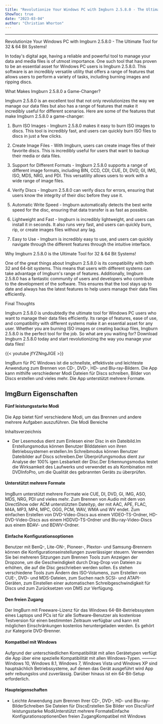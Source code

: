 ```yaml
---
title: "Revolutionize Your Windows PC with Imgburn 2.5.8.0 - The Ultimate Tool for 32 & 64 Bit Systems!"
ShowToc: true 
date: "2023-03-04"
author: "Christian Whorton"
---
```

*****
Revolutionize Your Windows PC with Imgburn 2.5.8.0 - The Ultimate Tool for 32 & 64 Bit Systems!

In today's digital age, having a reliable and powerful tool to manage your data and media files is of utmost importance. One such tool that has proven to be an essential asset for Windows PC users is Imgburn 2.5.8.0. This software is an incredibly versatile utility that offers a range of features that allows users to perform a variety of tasks, including burning images and ripping discs. 

What Makes Imgburn 2.5.8.0 a Game-Changer?

Imgburn 2.5.8.0 is an excellent tool that not only revolutionizes the way we manage our data files but also has a range of features that make it incredibly useful for different scenarios. Here are some of the features that make Imgburn 2.5.8.0 a game-changer:

1. Burn ISO Images - Imgburn 2.5.8.0 makes it easy to burn ISO images to discs. This tool is incredibly fast, and users can quickly burn ISO files to discs in just a few clicks.

2. Create Image Files - With Imgburn, users can create image files of their favorite discs. This is incredibly useful for users that want to backup their media or data files.

3. Support for Different Formats - Imgburn 2.5.8.0 supports a range of different image formats, including BIN, CCD, CDI, CUE, DI, DVD, GI, IMG, ISO, MDS, NRG, and PDI. This versatility allows users to work with a wide range of image files.

4. Verify Discs - Imgburn 2.5.8.0 can verify discs for errors, ensuring that users know the integrity of their disc before they use it.

5. Automatic Write Speed - Imgburn automatically detects the best write speed for the disc, ensuring that data transfer is as fast as possible.

6. Lightweight and Fast - Imgburn is incredibly lightweight, and users can install it in seconds. It also runs very fast, and users can quickly burn, rip, or create images files without any lag.

7. Easy to Use - Imgburn is incredibly easy to use, and users can quickly navigate through the different features through the intuitive interface.

Why Imgburn 2.5.8.0 is the Ultimate Tool for 32 & 64 Bit Systems!

One of the great things about Imgburn 2.5.8.0 is its compatibility with both 32 and 64-bit systems. This means that users with different systems can take advantage of Imgburn's range of features. Additionally, Imgburn 2.5.8.0 has a fantastic community of users and developers who contribute to the development of the software. This ensures that the tool stays up to date and always has the latest features to help users manage their data files efficiently.

Final Thoughts

Imgburn 2.5.8.0 is undoubtedly the ultimate tool for Windows PC users who want to manage their data files efficiently. Its range of features, ease of use, and compatibility with different systems make it an essential asset for any user. Whether you are burning ISO images or creating backup files, Imgburn 2.5.8.0 is the perfect tool for the job. So what are you waiting for? Download Imgburn 2.5.8.0 today and start revolutionizing the way you manage your data files!

{{< youtube jfYZNngJlGE >}} 



ImgBurn für PC Windows ist die schnellste, effektivste und leichteste Anwendung zum Brennen von CD-, DVD-, HD- und Blu-ray-Bildern. Die App kann mithilfe verschiedener Modi Dateien für Discs schreiben, Bilder von Discs erstellen und vieles mehr. Die App unterstützt mehrere Formate.
 
## ImgBurn Eigenschaften
 
#### Fünf leistungsstarke Modi
 
Die App bietet fünf verschiedene Modi, um das Brennen und andere mehrere Aufgaben auszuführen. Die Modi Bereiche
 
Inhaltsverzeichnis
 
- Der Lesemodus dient zum Einlesen einer Disc in ein Dateibild.Im Erstellungsmodus können Benutzer Bilddateien von ihren Betriebssystemen erstellen.Im Schreibmodus können Benutzer Dateibilder auf Discs schreiben.Der Überprüfungsmodus dient zur Analyse der 100% igen Lesbarkeit der Disc.Der Erkennungsmodus testet die Wirksamkeit des Laufwerks und verwendet es als Kombination mit DVDInfoPro, um die Qualität des gebrannten Geräts zu überprüfen.

 
#### Unterstützt mehrere Formate
 
ImgBurn unterstützt mehrere Formate wie CUE, DI, DVD, GI, IMG, ASO, MDS, NRG, PDI und vieles mehr. Zum Brennen von Audio mit dem von DirectShow oder ACM unterstützten Dateityp, der mit AAC, APE, FLAC, M4A, MP3, MP4, MPC, OGG, PCM, WAV, WMA und WV endet. Zum einfachen Erstellen von DVD-Video-Discs aus einem VIDEO-TS-Ordner, HD-DVD-Video-Discs aus einem HDDVD-TS-Ordner und Blu-ray-Video-Discs aus einem BDAV- und BDWV-Ordner.
 
#### Einfache Konfigurationsoptionen
 
Benutzer mit BenQ-, Lite-ON-, Pioneer-, Plextor- und Samsung-Brennern können die Konfigurationseinstellungen zuverlässiger steuern. Verwenden Sie bei mehreren Sitzungen zum Brennen Tools zum Anzeigen der Dropzone, um die Geschwindigkeit durch Drag-Drop von Dateien zu erhöhen, die auf die Disc geschrieben werden sollen. Es stehen verschiedene Tools zum Ändern des ISO-Volumens, zum Erstellen von CUE-, DVD- und MDS-Dateien, zum Suchen nach SCSI- und ATAPI-Geräten, zum Einstellen einer automatischen Schreibgeschwindigkeit für Discs und zum Zurücksetzen von DMS zur Verfügung.
 
#### Den freien Zugang
 
Der ImgBurn mit Freeware-Lizenz für das Windows 64-Bit-Betriebssystem eines Laptops und PCs ist für alle Software-Benutzer als kostenlose Testversion für einen bestimmten Zeitraum verfügbar und kann mit möglichen Einschränkungen kostenlos heruntergeladen werden. Es gehört zur Kategorie DVD-Brenner.
 
#### Kompatibel mit Windows
 
Aufgrund der unterschiedlichen Kompatibilität mit allen Gerätetypen verfügt die App über eine spezielle Kompatibilität mit allen Windows-Typen. ———- Windows 10, Windows 8.1, Windows 7, Windows Vista und Windows XP sind hauptsächlich Betriebssysteme, auf denen das Gerät ausgeführt wird App sehr reibungslos und zuverlässig. Darüber hinaus ist ein 64-Bit-Setup erforderlich.
 
#### Haupteigenschaften
 
- Leichte Anwendung zum Brennen Ihrer CD-, DVD-, HD- und Blu-ray-BilderSchreiben Sie Dateien für DiscsErstellen Sie Bilder von DiscsFünf leistungsstarke ModiUnterstützt mehrere FormateEinfache KonfigurationsoptionenDen freien ZugangKompatibel mit Windows




